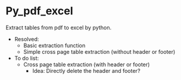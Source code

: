# Py_pdf_excel

Extract tables from pdf to excel by python.

- Resolved:
  - Basic extraction function
  - Simple cross page table extraction (without header or footer)
- To do list:
  - Cross page table extraction (with header or footer)
    - Idea: Directly delete the header and footer?
